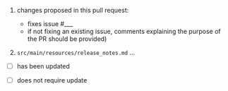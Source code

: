 1. changes proposed in this pull request:

   - fixes issue #___
   - if not fixing an existing issue, comments explaining the purpose of the PR should be provided)


2. `src/main/resources/release_notes.md` ...

 - [ ] has been updated
 - [ ] does not require update


